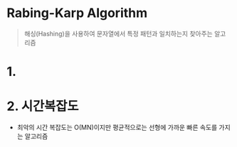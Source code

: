 # Rabing-Karp Algorithm
> 해싱(Hashing)을 사용하여 문자열에서 특정 패턴과 일치하는지 찾아주는 알고리즘
# 1. 
# 2. 시간복잡도
- 최악의 시간 복잡도는 O(MN)이지만 평균적으로는 선형에 가까운 빠른 속도를 가지는 알고리즘